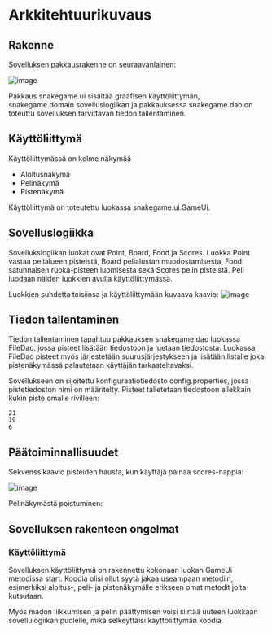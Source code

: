 # Arkkitehtuurikuvaus
## Rakenne

Sovelluksen pakkausrakenne on seuraavanlainen:

![image](https://user-images.githubusercontent.com/57106545/70331701-a731eb80-1848-11ea-927e-b33ec39ba9d0.png)

Pakkaus snakegame.ui sisältää graafisen käyttöliittymän, snakegame.domain sovelluslogiikan ja pakkauksessa snakegame.dao on toteuttu sovelluksen tarvittavan tiedon tallentaminen.

## Käyttöliittymä
Käyttöliittymässä on kolme näkymää

* Aloitusnäkymä
* Pelinäkymä
* Pistenäkymä

Käyttöliittymä on toteutettu luokassa snakegame.ui.GameUi.
## Sovelluslogiikka
Sovellukslogiikan luokat ovat Point, Board, Food ja Scores. Luokka Point vastaa pelialueen pisteistä, Board pelialustan muodostamisesta, Food satunnaisen ruoka-pisteen luomisesta sekä Scores pelin pisteistä. Peli luodaan näiden luokkien avulla käyttöliittymässä.

Luokkien suhdetta toisiinsa ja käyttöliittymään kuvaava kaavio:
![image](https://user-images.githubusercontent.com/57106545/71199611-f7746900-229e-11ea-8b0c-e6ecddaaedba.png)

## Tiedon tallentaminen
Tiedon tallentaminen tapahtuu pakkauksen snakegame.dao luokassa FileDao, jossa pisteet lisätään tiedostoon ja luetaan tiedostosta.
Luokassa FileDao pisteet myös järjestetään suurusjärjestykseen ja lisätään listalle joka pistenäkymässä palautetaan käyttäjän tarkasteltavaksi.

Sovellukseen on sijoitettu konfiguraatiotiedosto config.properties, jossa pistetiedoston nimi on määritelty. 
Pisteet talletetaan tiedostoon allekkain kukin piste omalle rivilleen:

```
21
19
6
```


## Päätoiminnallisuudet

Sekvenssikaavio pisteiden hausta, kun käyttäjä painaa scores-nappia:

![image](https://www.websequencediagrams.com/cgi-bin/cdraw?lz=CgoKVXNlci0-K0dhbWVVaTpjbGljayBzY29yZXMKAA4GLT4rRmlsZVMADwVEYW86Z2V0SGlnaAAMBVN0cmluZygpCgAWDS0-LQBJB2hpZ2gASQUAIwYASgkAaAdzdGFnZS5zZXQoAG0GU2NlbmUpAHEILT5Vc2VyOgo&s=napkin)

Pelinäkymästä poistuminen: 


## Sovelluksen rakenteen ongelmat

### Käyttöliittymä

Sovelluksen käyttöliittymä on rakennettu kokonaan luokan GameUi metodissa start. Koodia olisi ollut syytä jakaa useampaan metodiin, esimerkiksi aloitus-, peli- ja pistenäkymälle erikseen omat metodit joita kutsutaan. 

Myös madon liikkumisen ja pelin päättymisen voisi siirtää uuteen luokkaan sovellulogiikan puolelle, mikä selkeyttäisi käyttöliittymän koodia. 

